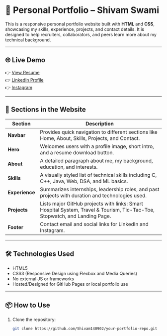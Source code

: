 # 💼 Personal Portfolio – Shivam Swami

This is a responsive personal portfolio website built with **HTML** and **CSS**, showcasing my skills, experience, projects, and contact details. It is designed to help recruiters, collaborators, and peers learn more about my technical background.

---

## 🌐 Live Demo

👉 [View Resume](https://drive.google.com/file/d/1YxjNXBS6ZbyMwGtZ8SBwZYjSpJ8ZLeT0/view?usp=drivesdk)  
👉 [LinkedIn Profile](https://www.linkedin.com/in/shivam-swami-3a643a258)  
👉 [Instagram](https://www.instagram.com/shivammm_14_/profilecard/?igsh=MWs3MGdqaGx2YWt6bQ==)

---

## 📁 Sections in the Website

| Section     | Description |
|-------------|-------------|
| **Navbar**  | Provides quick navigation to different sections like Home, About, Skills, Projects, and Contact. |
| **Hero**    | Welcomes users with a profile image, short intro, and a resume download button. |
| **About**   | A detailed paragraph about me, my background, education, and interests. |
| **Skills**  | A visually styled list of technical skills including C, C++, Java, Web, DSA, and ML basics. |
| **Experience** | Summarizes internships, leadership roles, and past projects with duration and technologies used. |
| **Projects**   | Lists major GitHub projects with links: Smart Hospital System, Travel & Tourism, Tic-Tac-Toe, Stopwatch, and Landing Page. |
| **Footer**     | Contact email and social links for LinkedIn and Instagram. |

---

## 🛠️ Technologies Used

- HTML5
- CSS3 (Responsive Design using Flexbox and Media Queries)
- No external JS or frameworks
- Hosted/Designed for GitHub Pages or local portfolio use

---

## 📦 How to Use

1. Clone the repository:
   ```bash
   git clone https://github.com/Shivam140902/your-portfolio-repo.git
